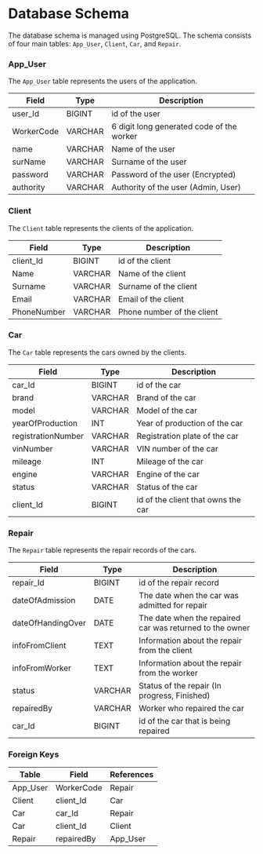 # Database Schema

The database schema is managed using PostgreSQL. The schema consists of four main tables: `App_User`, `Client`, `Car`,
and `Repair`.

### App_User

The `App_User` table represents the users of the application.

| Field      | Type    | Description                               |
|------------|---------|-------------------------------------------|
| user_Id    | BIGINT  | id of the user                            |
| WorkerCode | VARCHAR | 6 digit long generated code of the worker |
| name       | VARCHAR | Name of the user                          |
| surName    | VARCHAR | Surname of the user                       |
| password   | VARCHAR | Password of the user (Encrypted)          |
| authority  | VARCHAR | Authority of the user (Admin, User)       |

### Client

The `Client` table represents the clients of the application.

| Field       | Type    | Description                |
|-------------|---------|----------------------------|
| client_Id   | BIGINT  | id of the client           |
| Name        | VARCHAR | Name of the client         |
| Surname     | VARCHAR | Surname of the client      |
| Email       | VARCHAR | Email of the client        |
| PhoneNumber | VARCHAR | Phone number of the client |

### Car

The `Car` table represents the cars owned by the clients.

| Field              | Type    | Description                        |
|--------------------|---------|------------------------------------|
| car_Id             | BIGINT  | id of the car                      |
| brand              | VARCHAR | Brand of the car                   |
| model              | VARCHAR | Model of the car                   |
| yearOfProduction   | INT     | Year of production of the car      |
| registrationNumber | VARCHAR | Registration plate of the car      |
| vinNumber          | VARCHAR | VIN number of the car              |
| mileage            | INT     | Mileage of the car                 |
| engine             | VARCHAR | Engine of the car                  |
| status             | VARCHAR | Status of the car                  |
| client_Id          | BIGINT  | id of the client that owns the car |

### Repair

The `Repair` table represents the repair records of the cars.

| Field             | Type    | Description                                              |
|-------------------|---------|----------------------------------------------------------|
| repair_Id         | BIGINT  | id of the repair record                                  |
| dateOfAdmission   | DATE    | The date when the car was admitted for repair            |
| dateOfHandingOver | DATE    | The date when the repaired car was returned to the owner |
| infoFromClient    | TEXT    | Information about the repair from the client             |
| infoFromWorker    | TEXT    | Information about the repair from the worker             |
| status            | VARCHAR | Status of the repair (In progress, Finished)             |
| repairedBy        | VARCHAR | Worker who repaired the car                              |
| car_Id            | BIGINT  | id of the car that is being repaired                     |

### Foreign Keys

| Table    | Field      | References |
|----------|------------|------------|
| App_User | WorkerCode | Repair     |
| Client   | client_Id  | Car        |
| Car      | car_Id     | Repair     |
| Car      | client_Id  | Client     |
| Repair   | repairedBy | App_User   |
